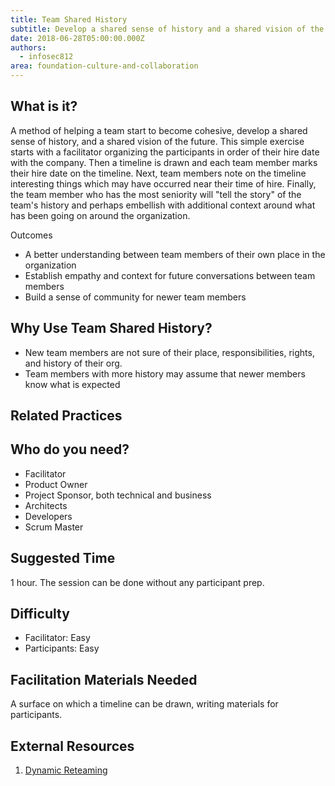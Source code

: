 ```yaml
---
title: Team Shared History
subtitle: Develop a shared sense of history and a shared vision of the future
date: 2018-06-28T05:00:00.000Z
authors:
  - infosec812
area: foundation-culture-and-collaboration
---
```


## What is it?

A method of helping a team start to become cohesive, develop a shared sense of history, and a shared vision of the future. This simple exercise starts with a facilitator organizing the participants in order of their hire date with the company. Then a timeline is drawn and each team member marks their hire date on the timeline. Next, team members note on the timeline interesting things which may have occurred near their time of hire. Finally, the team member who has the most seniority will "tell the story" of the team's history and perhaps embellish with additional context around what has been going on around the organization.

Outcomes
- A better understanding between team members of their own place in the organization
- Establish empathy and context for future conversations between team members
- Build a sense of community for newer team members

## Why Use Team Shared History?

- New team members are not sure of their place, responsibilities, rights, and history of their org.
- Team members with more history may assume that newer members know what is expected

## Related Practices


## Who do you need?

- Facilitator
- Product Owner
- Project Sponsor, both technical and business
- Architects
- Developers
- Scrum Master

## Suggested Time

1 hour. The session can be done without any participant prep.

## Difficulty

- Facilitator: Easy
- Participants: Easy

## Facilitation Materials Needed

A surface on which a timeline can be drawn, writing materials for participants.

## External Resources

1. <a name="footnote-1"></a>[Dynamic Reteaming](https://leanpub.com/dynamicreteaming)
